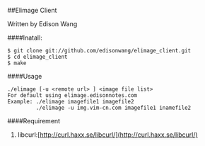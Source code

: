 ##Elimage Client

Written by Edison Wang

####Inatall:

    $ git clone git://github.com/edisonwang/elimage_client.git
    $ cd elimage_client
    $ make


####Usage 

    ./elimage [-u <remote url> ] <image file list>
    For default using elimage.edisonnotes.com 
    Example: ./elimage imagefile1 imagefile2 
             ./elimage -u img.vim-cn.com imagefile1 inamefile2

####Requirement

1. libcurl:[http://curl.haxx.se/libcurl/](http://curl.haxx.se/libcurl/)
